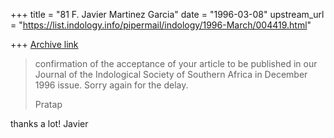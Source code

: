 +++
title = "81 F. Javier Martinez Garcia"
date = "1996-03-08"
upstream_url = "https://list.indology.info/pipermail/indology/1996-March/004419.html"

+++
[Archive link](https://list.indology.info/pipermail/indology/1996-March/004419.html)

> confirmation of the acceptance of your article to be published in our
> Journal of the Indological Society of Southern Africa in December 1996
> issue.  Sorry again for the delay.
> 
> Pratap

thanks a lot!
Javier





